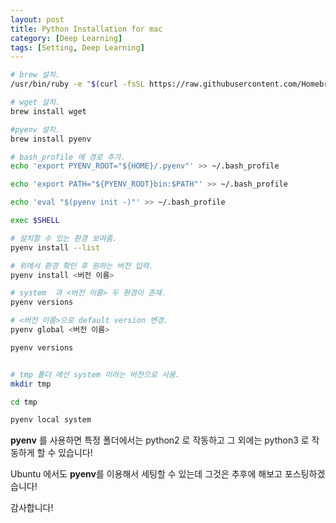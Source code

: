 ```yaml
---
layout: post
title: Python Installation for mac
category: [Deep Learning]
tags: [Setting, Deep Learning]
---
```


``` bash
# brew 설치.
/usr/bin/ruby -e "$(curl -fsSL https://raw.githubusercontent.com/Homebrew/install/master/install)"

# wget 설치.
brew install wget

#pyenv 설치.
brew install pyenv

# bash_profile 에 경로 추가.
echo 'export PYENV_ROOT="${HOME}/.pyenv"' >> ~/.bash_profile

echo 'export PATH="${PYENV_ROOT}bin:$PATH"' >> ~/.bash_profile

echo 'eval "$(pyenv init -)"' >> ~/.bash_profile

exec $SHELL

# 설치할 수 있는 환경 보여줌.
pyenv install --list

# 위에서 환경 확인 후 원하는 버전 입력.
pyenv install <버전 이름>

# system  과 <버전 이름> 두 환경이 존재.
pyenv versions

# <버전 이름>으로 default version 변경.
pyenv global <버전 이름>

pyenv versions


# tmp 폴더 에선 system 이라는 버전으로 사용.
mkdir tmp

cd tmp

pyenv local system

```

**pyenv** 를 사용하면 특정 폴더에서는 python2 로 작동하고 그 외에는 python3 로 작동하게 할 수 있습니다!

Ubuntu 에서도 **pyenv**를 이용해서 세팅할 수 있는데 그것은 추후에 해보고 포스팅하겠습니다!

감사합니다!
